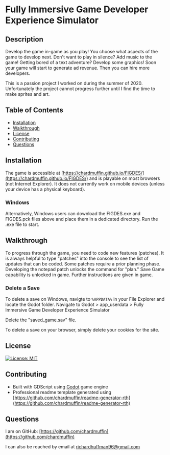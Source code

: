 # Fully Immersive Game Developer Experience Simulator
## Description
Develop the game in-game as you play! You choose what aspects of the game to develop next. Don't want to play in silence? Add music to the game! Getting bored of a text adventure? Develop some graphics! Soon your game will start to generate ad revenue. Then you can hire more developers.

This is a passion project I worked on during the summer of 2020. Unfortunately the project cannot progress further until I find the time to make sprites and art.

## Table of Contents

- [Installation](#installation)
- [Walkthrough](#walkthrough)
- [License](#license)
- [Contributing](#contributing)
- [Questions](#questions)

## Installation
The game is accessible at [https://chardmuffin.github.io/FIGDES/](https://chardmuffin.github.io/FIGDES/) and is playable on most browsers (not Internet Explorer). It does not currently work on mobile devices (unless your device has a physical keyboard).

### Windows
Alternatively, Windows users can download the FIGDES.exe and FIGDES.pck files above and place them in a dedicated directory. Run the .exe file to start.

## Walkthrough
To progress through the game, you need to code new features (patches). It is always helpful to type "patches" into the console to see the list of updates that can be coded.
Some patches require a prior planning phase. Developing the notepad patch unlocks the command for "plan."
Save Game capability is unlocked in game.
Further instructions are given in game.

### Delete a Save
To delete a save on Windows, navigte to ```%APPDATA%``` in your File Explorer and locate the Godot folder.
Navigate to Godot > app_userdata > Fully Immersive Game Developer Experience Simulator

Delete the "saved_game.sav" file.

To delete a save on your browser, simply delete your cookies for the site.

## License

[![License: MIT](https://img.shields.io/badge/License-MIT-yellow.svg)](https://opensource.org/licenses/MIT)

## Contributing

* Built with GDScript using [Godot](https://godotengine.org/) game engine
* Professional readme template generated using [https://github.com/chardmuffin/readme-generator-rth](https://github.com/chardmuffin/readme-generator-rth)

## Questions

I am on GitHub: [https://github.com/chardmuffin](https://github.com/chardmuffin)

I can also be reached by email at [richardhuffman96@gmail.com](mailto:richardhuffman96@gmail.com)
